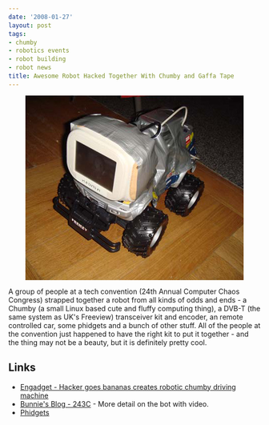 ```yaml
---
date: '2008-01-27'
layout: post
tags:
- chumby
- robotics events
- robot building
- robot news
title: Awesome Robot Hacked Together With Chumby and Gaffa Tape
---
```


<div style="text-align: left;">
  <img src="/galleries/gallery-6-orions-images/453-1-18-08-robochumby.jpg" style="display: block; margin-left: auto; margin-right: auto; margin-bottom: 4px;">
</div>

A group of people at a tech convention (24th Annual Computer Chaos Congress) strapped together a robot from all kinds of odds and ends - a Chumby (a small Linux based cute and fluffy computing thing), a DVB-T (the same system as UK's Freeview) transceiver kit and encoder, an remote controlled car, some phidgets and a bunch of other stuff. All of the people at the convention just happened to have the right kit to put it together - and the thing may not be a beauty, but it is definitely pretty cool.

## Links

- [Engadget - Hacker goes bananas creates robotic chumby driving machine](http://www.engadget.com/2008/01/18/hacker-goes-bananas-creates-robotic-chumby-driving-machine/)
- [Bunnie's Blog - 243C](http://www.bunniestudios.com/blog/?p=221) - More detail on the bot with video.
- [Phidgets](/wiki/universal_serial_bus.html)
